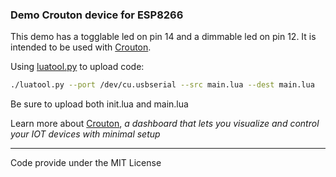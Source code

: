 ### Demo Crouton device for ESP8266

This demo has a togglable led on pin 14 and a dimmable led on pin 12. It is intended to be used with [Crouton](http://crouton.mybluemix.net/).

Using [luatool.py](https://github.com/4refr0nt/luatool) to upload code:

```bash
./luatool.py --port /dev/cu.usbserial --src main.lua --dest main.lua
```

Be sure to upload both init.lua and main.lua

Learn more about [Crouton](http://crouton.mybluemix.net/), *a dashboard that lets you visualize and control your IOT devices with minimal setup*

-------

Code provide under the MIT License
